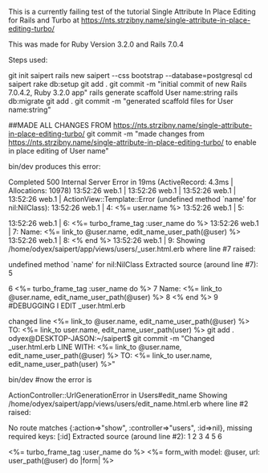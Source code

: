 This is a currently failing test of the tutorial Single Attribute In Place Editing for Rails and Turbo at https://nts.strzibny.name/single-attribute-in-place-editing-turbo/

This was made for Ruby Version 3.2.0 and Rails 7.0.4

Steps used:

git init saipert rails new saipert --css bootstrap --database=postgresql cd saipert rake db:setup git add . git commit -m "initial commit of new Rails 7.0.4.2, Ruby 3.2.0 app" rails generate scaffold User name:string rails db:migrate git add . git commit -m "generated scaffold files for User name:string"

##MADE ALL CHANGES FROM https://nts.strzibny.name/single-attribute-in-place-editing-turbo/ git commit -m "made changes from https://nts.strzibny.name/single-attribute-in-place-editing-turbo/ to enable in place editing of User name"

bin/dev produces this error:

Completed 500 Internal Server Error in 19ms (ActiveRecord: 4.3ms | Allocations: 10978) 13:52:26 web.1 | 13:52:26 web.1 | 13:52:26 web.1 | 13:52:26 web.1 | ActionView::Template::Error (undefined method `name' for nil:NilClass): 13:52:26 web.1 | 4: <%= user.name %> 13:52:26 web.1 | 5:

13:52:26 web.1 | 6: <%= turbo_frame_tag :user_name do %> 13:52:26 web.1 | 7: Name: <%= link_to @user.name, edit_name_user_path(@user) %> 13:52:26 web.1 | 8: <% end %> 13:52:26 web.1 | 9:
Showing /home/odyex/saipert/app/views/users/_user.html.erb where line #7 raised:

undefined method `name' for nil:NilClass Extracted source (around line #7): 5

6 <%= turbo_frame_tag :user_name do %> 7 Name: <%= link_to @user.name, edit_name_user_path(@user) %> 8 <% end %> 9
#DEBUGGING I EDIT _user.html.erb

changed line <%= link_to @user.name, edit_name_user_path(@user) %> TO: <%= link_to user.name, edit_name_user_path(user) %>
git add . odyex@DESKTOP-JASON:~/saipert$ git commit -m "Changed _user.html.erb LINE WITH: <%= link_to @user.name, edit_name_user_path(@user) %> TO: <%= link_to user.name, edit_name_user_path(user) %>"

bin/dev #now the error is

ActionController::UrlGenerationError in Users#edit_name Showing /home/odyex/saipert/app/views/users/edit_name.html.erb where line #2 raised:

No route matches {:action=>"show", :controller=>"users", :id=>nil}, missing required keys: [:id] Extracted source (around line #2): 1 2 3 4 5 6

<%= turbo_frame_tag :user_name do %> <%= form_with model: @user, url: user_path(@user) do |form| %>
